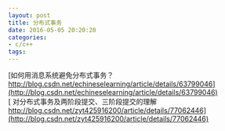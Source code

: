 ```yaml
---
layout: post
title: 分布式事务
date: 2016-05-05 20:20:20
categories:
- c/c++
tags:
---
```


[如何用消息系统避免分布式事务？ http://blog.csdn.net/echineselearning/article/details/63799046](http://blog.csdn.net/echineselearning/article/details/63799046)  
[ 对分布式事务及两阶段提交、三阶段提交的理解 http://blog.csdn.net/zyt425916200/article/details/77062446](http://blog.csdn.net/zyt425916200/article/details/77062446)  